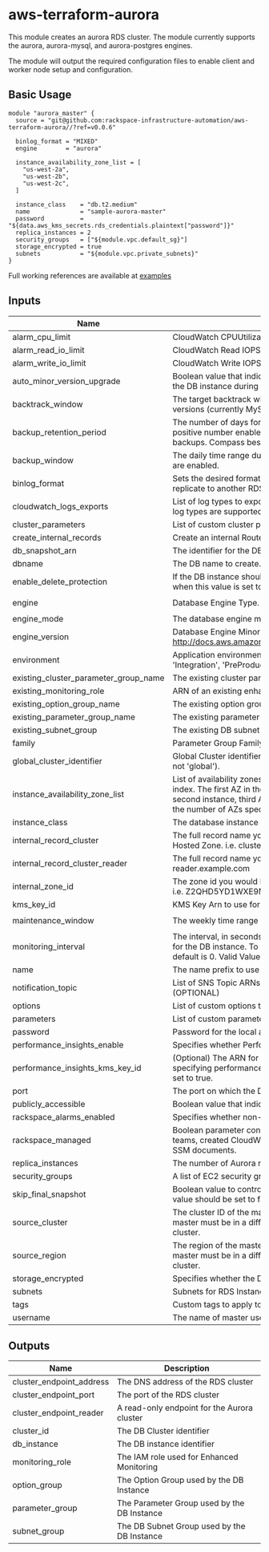 # aws-terraform-aurora

This module creates an aurora RDS cluster.  The module currently supports the aurora, aurora-mysql, and aurora-postgres engines.

The module will output the required configuration files to enable client and worker node setup and configuration.

## Basic Usage

```HCL
module "aurora_master" {
  source = "git@github.com:rackspace-infrastructure-automation/aws-terraform-aurora//?ref=v0.0.6"

  binlog_format = "MIXED"
  engine        = "aurora"

  instance_availability_zone_list = [
    "us-west-2a",
    "us-west-2b",
    "us-west-2c",
  ]

  instance_class    = "db.t2.medium"
  name              = "sample-aurora-master"
  password          = "${data.aws_kms_secrets.rds_credentials.plaintext["password"]}"
  replica_instances = 2
  security_groups   = ["${module.vpc.default_sg}"]
  storage_encrypted = true
  subnets           = "${module.vpc.private_subnets}"
}
```

Full working references are available at [examples](examples)

## Inputs

| Name | Description | Type | Default | Required |
|------|-------------|:----:|:-----:|:-----:|
| alarm\_cpu\_limit | CloudWatch CPUUtilization Threshold | string | `"60"` | no |
| alarm\_read\_io\_limit | CloudWatch Read IOPSLimit Threshold | string | `"100000"` | no |
| alarm\_write\_io\_limit | CloudWatch Write IOPSLimit Threshold | string | `"100000"` | no |
| auto\_minor\_version\_upgrade | Boolean value that indicates that minor engine upgrades will be applied automatically to the DB instance during the maintenance window | string | `"true"` | no |
| backtrack\_window | The target backtrack window, in seconds.  Defaults to 1 day. Setting only affects supported versions (currently MySQL 5.6). | string | `"86400"` | no |
| backup\_retention\_period | The number of days for which automated backups are retained. Setting this parameter to a positive number enables backups. Setting this parameter to 0 disables automated backups. Compass best practice is 30 or more days. | string | `"35"` | no |
| backup\_window | The daily time range during which automated backups are created if automated backups are enabled. | string | `"05:00-06:00"` | no |
| binlog\_format | Sets the desired format. Defaults to OFF. Should be set to MIXED if this Aurora cluster will replicate to another RDS Instance or cluster. Ignored for aurora-postgresql engine | string | `"OFF"` | no |
| cloudwatch\_logs\_exports | List of log types to export to cloudwatch. If omitted, no logs will be exported. The following log types are supported: `audit`, `error`, `general`, `slowquery`. | list | `<list>` | no |
| cluster\_parameters | List of custom cluster parameters to apply to the parameter group. | list | `<list>` | no |
| create\_internal\_records | Create an internal Route 53 record for the RDS cluster and cluster reader. Default is false. | string | `"false"` | no |
| db\_snapshot\_arn | The identifier for the DB cluster snapshot from which you want to restore. | string | `""` | no |
| dbname | The DB name to create. If omitted, no database is created initially | string | `""` | no |
| enable\_delete\_protection | If the DB instance should have deletion protection enabled. The database can't be deleted when this value is set to true. The default is false | string | `"false"` | no |
| engine | Database Engine Type.  Allowed values: aurora-mysql, aurora, aurora-postgresql | string | `"aurora-mysql"` | no |
| engine\_mode | The database engine mode. Allowed values: provisioned and global(aurora engine only). | string | `"provisioned"` | no |
| engine\_version | Database Engine Minor Version http://docs.aws.amazon.com/AmazonRDS/latest/APIReference/API_CreateDBInstance.html | string | `""` | no |
| environment | Application environment for which this network is being created. one of: ('Development', 'Integration', 'PreProduction', 'Production', 'QA', 'Staging', 'Test') | string | `"Development"` | no |
| existing\_cluster\_parameter\_group\_name | The existing cluster parameter group to use for this instance. (OPTIONAL) | string | `""` | no |
| existing\_monitoring\_role | ARN of an existing enhanced monitoring role to use for this instance. (OPTIONAL) | string | `""` | no |
| existing\_option\_group\_name | The existing option group to use for this instance. (OPTIONAL) | string | `""` | no |
| existing\_parameter\_group\_name | The existing parameter group to use for this instance. (OPTIONAL) | string | `""` | no |
| existing\_subnet\_group | The existing DB subnet group to use for this cluster (OPTIONAL) | string | `""` | no |
| family | Parameter Group Family Name (ex. aurora5.6, aurora-postgresql9.6, aurora-mysql5.7) | string | `""` | no |
| global\_cluster\_identifier | Global Cluster identifier. Property of aws_rds_global_cluster (Ignored if engine_mode is not 'global'). | string | `""` | no |
| instance\_availability\_zone\_list | List of availability zones to place each aurora instance. Availability zone assignment is by index. The first AZ in the list is assigned to the first instance, second AZ in the list to the second instance, third AZ in the list to the third instance, etc. Also please remember that the number of AZs specified here should equal to replica_instances + 1. | list | `<list>` | no |
| instance\_class | The database instance type. | string | n/a | yes |
| internal\_record\_cluster | The full record name you would like to add as a CNAME for the cluster that matches your Hosted Zone. i.e. cluster.example.com | string | `""` | no |
| internal\_record\_cluster\_reader | The full record name you would like to add as a CNAME for the cluster reader. i.e. reader.example.com | string | `""` | no |
| internal\_zone\_id | The zone id you would like the internal records for the cluster and reader to be created in. i.e. Z2QHD5YD1WXE9M | string | `""` | no |
| kms\_key\_id | KMS Key Arn to use for storage encryption. (OPTIONAL) | string | `""` | no |
| maintenance\_window | The weekly time range (in UTC) during which system maintenance can occur. | string | `"Sun:07:00-Sun:08:00"` | no |
| monitoring\_interval | The interval, in seconds, between points when Enhanced Monitoring metrics are collected for the DB instance. To disable collecting Enhanced Monitoring metrics, specify 0. The default is 0. Valid Values: 0, 1, 5, 10, 15, 30, 60. | string | `"0"` | no |
| name | The name prefix to use for the resources created in this module. | string | n/a | yes |
| notification\_topic | List of SNS Topic ARNs to use for customer notifications from CloudWatch alarms. (OPTIONAL) | list | `<list>` | no |
| options | List of custom options to apply to the option group. | list | `<list>` | no |
| parameters | List of custom parameters to apply to the parameter group. | list | `<list>` | no |
| password | Password for the local administrator account. | string | n/a | yes |
| performance\_insights\_enable | Specifies whether Performance Insights is enabled or not. | string | `"false"` | no |
| performance\_insights\_kms\_key\_id | (Optional) The ARN for the KMS key to encrypt Performance Insights data. When specifying performance_insights_kms_key_id, performance_insights_enabled needs to be set to true. | string | `""` | no |
| port | The port on which the DB accepts connections | string | `""` | no |
| publicly\_accessible | Boolean value that indicates whether the database instances are Internet-facing. | string | `"false"` | no |
| rackspace\_alarms\_enabled | Specifies whether non-emergency rackspace alarms will create a ticket. | string | `"false"` | no |
| rackspace\_managed | Boolean parameter controlling if instance will be fully managed by Rackspace support teams, created CloudWatch alarms that generate tickets, and utilize Rackspace managed SSM documents. | string | `"true"` | no |
| replica\_instances | The number of Aurora replica instances to create.  This can range from 0 to 15. | string | `"1"` | no |
| security\_groups | A list of EC2 security groups to assign to this resource | list | n/a | yes |
| skip\_final\_snapshot | Boolean value to control if the DB Cluster will take a final snapshot when destroyed.  This value should be set to false if a final snapshot is desired. | string | `"false"` | no |
| source\_cluster | The cluster ID of the master Aurora cluster that will replicate to the created cluster. The master must be in a different region. Leave this parameter blank to create a master Aurora cluster. | string | `""` | no |
| source\_region | The region of the master Aurora cluster that will replicate to the created cluster. The master must be in a different region. Leave this parameter blank to create a master Aurora cluster. | string | `""` | no |
| storage\_encrypted | Specifies whether the DB instance is encrypted | string | `"false"` | no |
| subnets | Subnets for RDS Instances | list | n/a | yes |
| tags | Custom tags to apply to all resources. | map | `<map>` | no |
| username | The name of master user for the client DB instance. | string | `"dbadmin"` | no |

## Outputs

| Name | Description |
|------|-------------|
| cluster\_endpoint\_address | The DNS address of the RDS cluster |
| cluster\_endpoint\_port | The port of the RDS cluster |
| cluster\_endpoint\_reader | A read-only endpoint for the Aurora cluster |
| cluster\_id | The DB Cluster identifier |
| db\_instance | The DB instance identifier |
| monitoring\_role | The IAM role used for Enhanced Monitoring |
| option\_group | The Option Group used by the DB Instance |
| parameter\_group | The Parameter Group used by the DB Instance |
| subnet\_group | The DB Subnet Group used by the DB Instance |

